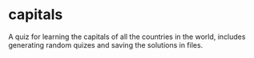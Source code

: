 # capitals
A quiz for learning the capitals of all the countries in the world, includes generating random quizes and saving the solutions in files.

